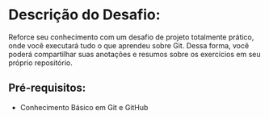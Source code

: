 # Descrição do Desafio:

Reforce seu conhecimento com um desafio de projeto totalmente prático, onde você executará tudo o que aprendeu sobre Git. Dessa forma, você poderá compartilhar suas anotações e resumos sobre os exercícios em seu próprio repositório.

## Pré-requisitos:

- Conhecimento Básico em Git e GitHub
